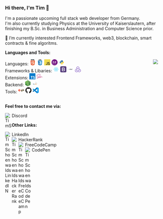 ### Hi there, I'm Tim 👋

I'm a passionate upcoming full stack web developer from Germany.<br>
I'm also currently studying Physics at the University of Kaiserslautern, after finishing my B.Sc. in Business Administration and Computer Science prior.

🌱 I’m currently interested Frontend Frameworks, web3,  blockchain, smart contracts & fine algoritms.

**Languages and Tools:**  

<div>
  <img align="right" src=https://github-readme-stats.vercel.app/api/top-langs/?username=TimS27&layout=compact&theme=dark>
    <span>Languages:</span>
    <span>
      <code><img height="20" alt="Html" src="https://raw.githubusercontent.com/github/explore/80688e429a7d4ef2fca1e82350fe8e3517d3494d/topics/html/html.png"></code>
      <code><img height="20" alt="CSS" src="https://raw.githubusercontent.com/github/explore/80688e429a7d4ef2fca1e82350fe8e3517d3494d/topics/css/css.png"></code>
      <code><img height="20" alt="JavaScript" src="https://raw.githubusercontent.com/github/explore/80688e429a7d4ef2fca1e82350fe8e3517d3494d/topics/javascript/javascript.png"></code>
      <code><img height="20" alt="F#" src="https://raw.githubusercontent.com/github/explore/80688e429a7d4ef2fca1e82350fe8e3517d3494d/topics/fsharp/fsharp.png"></code>
      <code><img height="20" alt="Python" src="https://raw.githubusercontent.com/github/explore/80688e429a7d4ef2fca1e82350fe8e3517d3494d/topics/python/python.png"></code>
    </span>
<br>
    <span>Frameworks & Libaries:</span>
    <span>
      <code><img height="20" alt="React" src="https://raw.githubusercontent.com/github/explore/80688e429a7d4ef2fca1e82350fe8e3517d3494d/topics/react/react.png"></code>
      <code><img height="20" alt="Bootstrap" src="https://raw.githubusercontent.com/github/explore/80688e429a7d4ef2fca1e82350fe8e3517d3494d/topics/bootstrap/bootstrap.png"></code>
      <code><img height="20" alt="jQuery" src="https://raw.githubusercontent.com/github/explore/80688e429a7d4ef2fca1e82350fe8e3517d3494d/topics/jquery/jquery.png"></code>
      <code><img height="20" alt="Redux" src="https://raw.githubusercontent.com/github/explore/80688e429a7d4ef2fca1e82350fe8e3517d3494d/topics/redux/redux.png"></code>
    <span>
<br>
    <span>Extensions:<span>
    <span>
      <code><img height="20" alt="TypeScript" src="https://raw.githubusercontent.com/github/explore/80688e429a7d4ef2fca1e82350fe8e3517d3494d/topics/typescript/typescript.png"></code>
      <code><img height="20" alt="SASS" src="https://raw.githubusercontent.com/github/explore/80688e429a7d4ef2fca1e82350fe8e3517d3494d/topics/sass/sass.png"></code>
    </span>  
<br>
    <span>Backend:<span>
    <span>
      <code><img height="20" alt="NodeJs" src="https://raw.githubusercontent.com/github/explore/80688e429a7d4ef2fca1e82350fe8e3517d3494d/topics/nodejs/nodejs.png"></code>
      <code><img height="20" alt="MySQL" src="https://raw.githubusercontent.com/github/explore/80688e429a7d4ef2fca1e82350fe8e3517d3494d/topics/mysql/mysql.png"></code>
    </span>  
<br>
    <span>Tools:</span>
    <span>
      <code><img height="20" alt="Git" src="https://raw.githubusercontent.com/github/explore/80688e429a7d4ef2fca1e82350fe8e3517d3494d/topics/git/git.png"></code>
  <code><img height="20" alt="GitHub" src="https://raw.githubusercontent.com/github/explore/78df643247d429f6cc873026c0622819ad797942/topics/github/github.png"></code>
  <code><img height="20" alt="Visual Studio Code" src="https://raw.githubusercontent.com/github/explore/80688e429a7d4ef2fca1e82350fe8e3517d3494d/topics/visual-studio-code/visual-studio-code.png"></code>
    </span>
  </div>
</div>
<br>
    
**Feel free to contact me via:**
  
<a href="https://discordapp.com/users/Tim.#4449"><img align="left" alt="TimS" width="22px" src="https://raw.githubusercontent.com/peterthehan/peterthehan/master/assets/discord.svg"></a><p>Discord</p>

**Other Links:** 

 <span>LinkedIn</span><a href="https://www.linkedin.com/in/tim-sch%C3%B6nwald-2b9294220/">
  <img align="left" alt="Tim Schoenwalds LinkedIN" width="22px" src="https://raw.githubusercontent.com/peterthehan/peterthehan/master/assets/linkedin.svg" />
</a>
<br>
<span>HackerRank</span><a href="https://www.hackerrank.com/timschoenwald">
  <img align="left" alt="Tim Schoenwalds HackerRank" width="22px" src="https://img.icons8.com/windows/50/000000/hackerrank.png"/>
</a>
<br>
<span>FreeCodeCamp</span><a href="https://www.freecodecamp.org/tims27">
  <img align="left" alt="Tim Schoenwalds FreeCodeCamp" width="22px" src="https://raw.githubusercontent.com/fizzed/font-mfizz/master/src/svg/freecodecamp.svg"/>
</a>
<br>
  <span>CodePen</span><a href="https://codepen.io/tims27/pens/showcase">
  <img align="left" alt="Tim Schoenwalds CodePen" width="22px" src="https://res.cloudinary.com/css-tricks/image/upload/c_scale,w_125,h_125,dpr_2.625/f_auto,q_auto/v1637703548/Button-White-Small.png?_i=AA"/>
</a>
    
<!--
- 🔭 I’m currently working on ...
- 🌱 I’m currently learning ...
- 👯 I’m looking to collaborate on ...
- 🤔 I’m looking for help with ...
- 💬 Ask me about ...
- 📫 How to reach me: ...
- 😄 Pronouns: ...
- ⚡ Fun fact: ...-->
